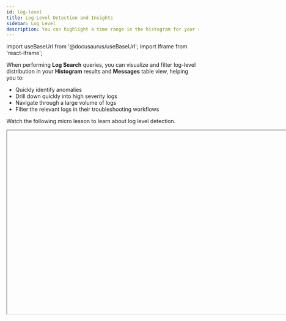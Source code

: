 ```yaml
---
id: log-level
title: Log Level Detection and Insights
sidebar: Log Level
description: You can highlight a time range in the histogram for your search results to filter the search results based on that time range.
---
```


import useBaseUrl from '@docusaurus/useBaseUrl';
import Iframe from 'react-iframe';

When performing **Log Search** queries, you can visualize and filter log-level distribution in your **Histogram** results and **Messages** table view, helping you to:

* Quickly identify anomalies
* Drill down quickly into high severity logs
* Navigate through a large volume of logs
* Filter the relevant logs in their troubleshooting workflows

Watch the following micro lesson to learn about log level detection.

<Iframe url="https://www.youtube.com/embed/cAQYiVs-PXY?rel=0"
     width="854px"
     height="480px"
     id="myId"
     className="video-container"
     display="initial"
     position="relative"
     allow="accelerometer; autoplay=1; clipboard-write; encrypted-media; gyroscope; picture-in-picture"
     allowfullscreen
     />

<details>
<summary>What are log levels?</summary>

Sumo Logic detects five log levels out of the box: FATAL, ERROR, WARN, INFO, and DEBUG. If we're unable to find one of these log levels in a message, it is categorized under the OTHERS bucket.

</details>

Log-Level pattern detection is automatic, meaning you do not need to parse log levels manually or write specific queries to see your distribution of error logs. Just execute a log search, and you'll see:

<img src={useBaseUrl('img/search/get-started-search/search-page/log-level-legend.png')} width="950" alt="log-level-legend" />

| Element | Description
| :-- | :--
| A | Histogram with stacked bars representing log level distribution over your search timeframe.
| B | Interactive Histogram legend showing the log level that each color represents. Click on any label to isolate it in the Histogram and corresponding messages beneath that. To select multiple log levels, use **shift + click**.<details>
<summary>In this example, the **ERROR** and **INFO** label have been selected, so you'll see only error and info logs reflected.</summary><img src={useBaseUrl('img/search/get-started-search/search-page/log-level-error-filter.png')} width="850" alt="log-level-error-filter.png" /></details>
| C | [Field Browser](/docs/search/get-started-with-search/search-page/field-browser) **_loglevel** filter. You can use this reserved field in your queries to perform advanced operations.
| D | Log level for this log message. Quickly identify the log level of each log message using the color-coded Histogram legend for each message.
| E | Distribution of log levels under **_loglevel** field in the field browser.
| F | **Hide Log Levels**. Click this to hide log levels from the Histogram chart, however, the **_loglevel** field will still show in the Messages table, however, log level color coding from individual messages will be removed. To enable it again, just click **Show Log Levels**.

The <strong>_loglevel</strong> field value for log messages with the log level <code>""</code> in the Histogram is <code>null</code>. To query these messages, you can run:

```sql  
| where isNull(_loglevel)
```

The log level of a log line is stored under the `_loglevel` field. You can override its value using a [field extraction rule (FER)](/docs/manage/field-extractions/create-field-extraction-rule/). For example:

<img src={useBaseUrl('img/search/get-started-search/search-page/add-field-extraction-rule.png')} alt="Add field extraction rule" width="400"/>
